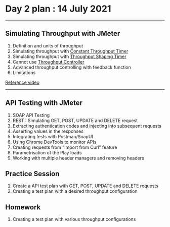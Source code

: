 # Day 2 plan : 14 July  2021

---
## Simulating Throughput with JMeter 
1. Definition and units of throughput 
2. Simulating throughput with [Constant Throughput Timer](https://jmeter.apache.org/usermanual/component_reference.html#Constant_Throughput_Timer)
3. Simulating throughput with [Throughput Shaping Timer](https://jmeter-plugins.org/wiki/ThroughputShapingTimer/)
4. Cannot use [Throughput Controller](https://jmeter.apache.org/usermanual/component_reference.html#Throughput_Controller)
5. Advanced throughput controlling with feedback function 
6. Limitations

[Reference video](https://youtu.be/D3wu69xwIPU)

---
## API Testing with JMeter 
1. SOAP API Testing 
2. REST : Simulating GET, POST, UPDATE and DELETE request 
3. Extracting authentication codes and injecting into subsequent requests
4. Asserting values in the responses
5. Integrating tests with Postman/SoapUI 
6. Using Chrome DevTools to monitor APIs 
7. Creating requests from "Import from Curl" feature 
8. Parametrisation of the Play loads 
9. Working with multiple header managers and removing headers 


## Practice Session 
1. Create a API test plan with GET, POST, UPDATE and DELETE requests 
2. Creating a test plan with a desired throughput configuration 

## Homework 
1. Creating a test plan with various throughput configurations 


